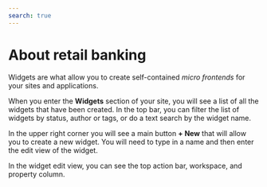 ```yaml
---
search: true
---
```


# About retail banking

Widgets are what allow you to create self-contained _micro frontends_ for your sites and applications.

When you enter the **Widgets** section of your site, you will see a list of all the widgets that have been created. In the top bar, you can filter the list of widgets by status, author or tags, or do a text search by the widget name.

In the upper right corner you will see a main button **+ New** that will allow you to create a new widget. You will need to type in a name and then enter the edit view of the widget.

In the widget edit view, you can see the top action bar, workspace, and property column.
